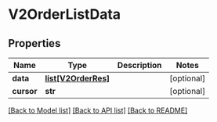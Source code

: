 # V2OrderListData

## Properties
Name | Type | Description | Notes
------------ | ------------- | ------------- | -------------
**data** | [**list[V2OrderRes]**](V2OrderRes.md) |  | [optional] 
**cursor** | **str** |  | [optional] 

[[Back to Model list]](../README.md#documentation-for-models) [[Back to API list]](../README.md#documentation-for-api-endpoints) [[Back to README]](../README.md)


